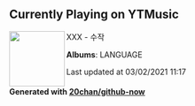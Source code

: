 ## Currently Playing on YTMusic

[<img align="left" width="100" src="https://lh3.googleusercontent.com/aVhVL7LVJAwk22iM4PTxOE6R6j_0S2QTxiJzuEkF-WQVbPCtAwB5iPaUxWOujeu_B-2pVAJZaOx2N6Tu">](https://music.youtube.com/watch?v=5g3s-0KX2r8)

XXX - 수작

**Albums**: LANGUAGE

Last updated at 03/02/2021 11:17

#### Generated with [20chan/github-now](https://github.com/20chan/github-now)


<!--
**20chan/20chan** is a ✨ _special_ ✨ repository because its `README.md` (this file) appears on your GitHub profile.

Here are some ideas to get you started:

- 🔭 I’m currently working on ...
- 🌱 I’m currently learning ...
- 👯 I’m looking to collaborate on ...
- 🤔 I’m looking for help with ...
- 💬 Ask me about ...
- 📫 How to reach me: ...
- 😄 Pronouns: ...
- ⚡ Fun fact: ...
-->

